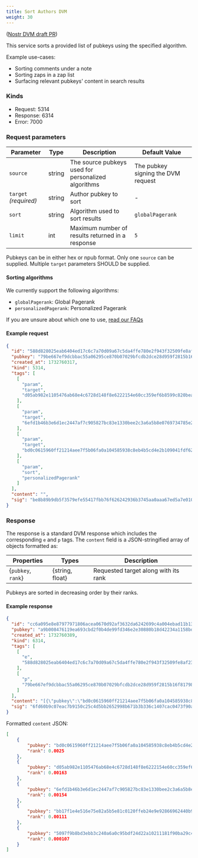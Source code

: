 ```yaml
---
title: Sort Authors DVM
weight: 30
---
```


([Nostr DVM draft PR](https://github.com/nostr-protocol/data-vending-machines/pull/38))

This service sorts a provided list of pubkeys using the specified algorithm.

Example use-cases:

 - Sorting comments under a note
 - Sorting zaps in a zap list
 - Surfacing relevant pubkeys' content in search results

### Kinds

 - Request: 5314
 - Response: 6314
 - Error: 7000

### Request parameters

| Parameter | Type | Description | Default Value |
|-----|-----|-----|-----|
| `source` | string | The source pubkeys used for personalized algorithms | The pubkey signing the DVM request |
| `target` _(required)_ | string | Author pubkey to sort | - |
| `sort` | string | Algorithm used to sort results | `globalPagerank` |
| `limit` | int | Maximum number of results returned in a response | `5` |

Pubkeys can be in either hex or npub format.
Only one `source` can be supplied.
Multiple `target` parameters SHOULD be supplied.

#### Sorting algorithms

We currently support the following algorithms:

 - `globalPagerank`: Global Pagerank
 - `personalizedPagerank`: Personalized Pagerank

If you are unsure about which one to use, [read our FAQs](https://vertexlab.io/docs/faq/#what-is-the-difference-between-global-and-personalized-pagerank)

#### Example request

```json
{
  "id": "588d828025eab6404ed17c6c7a70d09a67c5da4ffe780e2f943f32509fe8af23",
  "pubkey": "79be667ef9dcbbac55a06295ce870b07029bfcdb2dce28d959f2815b16f81798",
  "created_at": 1732760317,
  "kind": 5314,
  "tags": [
    [
      "param",
      "target",
      "d05ab982e1105476ab68e4c6728d148f8e6222154e60cc359ef6b8599c820bea",
    ],
    [
      "param",
      "target",
      "6efd1b46b3e6d1ec2447af7c905827bc83e1330bee2c3a6a5b8e0769734785e2",
    ],
    [
      "param",
      "target",
      "bd0c0615960ff21214aee7f5b06fa0a104585938c8eb4b5cd4e2b109041fdf62",
    ],
    [
      "param",
      "sort",
      "personalizedPagerank"
    ]
  ],
  "content": "",
  "sig": "be8b89b9db5f3579efe55417fbb76f626242936b3745aa0aaa67ed5a7e0107c7caa9a96bd1e78521528b642f240d972dcec88d6655992a80980a9acfd0c9ce72"
}
```

### Response

The response is a standard DVM response which includes the corresponding `e` and `p` tags. 
The `content` field is a JSON-stringified array of objects formatted as:

| Properties | Types | Description |
|-----|-----|-----|
| {`pubkey`, `rank`} | {string, float} | Requested target along with its rank |

Pubkeys are sorted in decreasing order by their ranks.

#### Example response

```json
{
  "id": "cc6a095e8e87977971806acea0670d92af3632da6242699c4a004ebad11b1347",
  "pubkey": "a9b008476119ea693cbd2f0b4de99fd346e2e30880b18d42234a1158bd323783",
  "created_at": 1732760389,
  "kind": 6314,
  "tags": [
    [
      "e",
      "588d828025eab6404ed17c6c7a70d09a67c5da4ffe780e2f943f32509fe8af23"
    ],
    [
      "p",
      "79be667ef9dcbbac55a06295ce870b07029bfcdb2dce28d959f2815b16f81798"
    ]
  ],
  "content": "[{\"pubkey\":\"bd0c0615960ff21214aee7f5b06fa0a104585938c8eb4b5cd4e2b109041fdf62\",\"rank\":0.0025},{\"pubkey\":\"d05ab982e1105476ab68e4c6728d148f8e6222154e60cc359ef6b8599c820bea\",\"rank\":0.00163},{\"pubkey\":\"6efd1b46b3e6d1ec2447af7c905827bc83e1330bee2c3a6a5b8e0769734785e2\",\"rank\":0.00154},{\"pubkey\":\"bb17f1e4e516e75e82a5b5e81c0120ffeb24e9e92866962440b9888ae82e42a1\",\"rank\":0.00111},{\"pubkey\":\"5097f9b8bd3ebb3c240a6a0c95bdf24d22a10211181f90ba29c41c31c889ba0a\",\"rank\":0.000107}]",
  "sig": "6fd60b9c07eac7b9150c25c4d5bb2652998b671b3b336c1407cac0473f90a25bfae5636a4eb27bcf40d2ba6f0b5f25e3300d3fdbae295dc9f2fc5cf74b793c11"
}
```

Formatted `content` JSON:

```json
[
	{
		"pubkey": "bd0c0615960ff21214aee7f5b06fa0a104585938c8eb4b5cd4e2b109041fdf62",
		"rank": 0.0025
	},
	{
		"pubkey": "d05ab982e1105476ab68e4c6728d148f8e6222154e60cc359ef6b8599c820bea",
		"rank": 0.00163
	},
	{
		"pubkey": "6efd1b46b3e6d1ec2447af7c905827bc83e1330bee2c3a6a5b8e0769734785e2",
		"rank": 0.00154
	},
	{
		"pubkey": "bb17f1e4e516e75e82a5b5e81c0120ffeb24e9e92866962440b9888ae82e42a1",
		"rank": 0.00111
	},
	{
		"pubkey": "5097f9b8bd3ebb3c240a6a0c95bdf24d22a10211181f90ba29c41c31c889ba0a",
		"rank": 0.000107
	}
]
```
